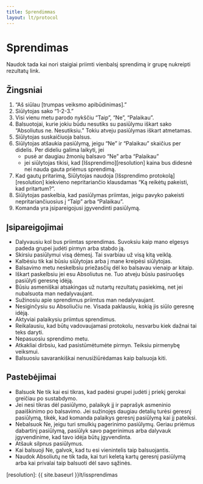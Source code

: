 ```yaml
---
title: Sprendimmas
layout: lt/protocol
---
```

# Sprendimas

Naudok tada kai nori staigiai priimti vienbalsį sprendimą ir grupę nukreipti rezultatų link.

## Žingsniai

1. “Aš siūlau [trumpas veiksmo apibūdinimas].”
2. Siūlytojas sako “1-2-3.”
3. Visi vienu metu parodo nykščiu “Taip”, “Ne”, “Palaikau”.
4. Balsuotojai, kurie jokiu būdu nesutiks su pasiūlymu iškart sako “Absoliutus ne. Nesutiksiu.” Tokiu atveju pasiūlymas iškart atmetamas.
5. Siūlytojas suskaičiuoja balsus.
6. Siūlytojas atšaukia pasiūlymą, jeigu “Ne” ir “Palaikau” skaičius per didelis. Per dideliu galima laikyti, jei
    * pusė ar daugiau žmonių balsavo “Ne” arba “Palaikau”
    * jei siūlytojas tikisi, kad [Išsprendimo][resolution] kaina bus didesnė nei nauda gauta priėmus sprendimą.
7. Kad gautų pritarimą, Siūlytojas naudoja [Išsprendimo protokolą][resolution] kiekvieno nepritariančio klausdamas “Ką reikėtų pakeisti, kad pritartum?”.
8. Siūlytojas paskelbia, kad pasiūlymas priimtas, jeigu pavyko pakeisti nepritariančiuosius į “Taip” arba “Palaikau”.
9. Komanda yra įsipareigojusi įgyvendinti pasiūlymą.

## Įsipareigojimai

* Dalyvausiu kol bus priimtas sprendimas. Suvoksiu kaip mano elgesys padeda grupei judėti pirmyn arba stabdo ją.
* Skirsiu pasiūlymui visą dėmesį. Tai svarbiau už visą kitą veiklą.
* Kalbėsiu tik kai būsiu siūlytojas arba į mane kreipėsi siūlytojas.
* Balsavimo metu neskelbsiu priežasčių dėl ko balsavau vienaip ar kitaip.
* Iškart paskelbsiu jei esu Absoliutus ne. Tuo atveju būsiu pasiruošęs pasiūlyti geresnę idėją.
* Būsiu asmeniškai atsakingas už nutartų rezultatų pasiekimą, net jei nubalsuota man nedalyvaujant.
* Sužinosiu apie sprendimus priimtus man nedalyvaujant.
* Nesiginčysiu su Absoliučiu ne. Visada paklausiu, kokią jis siūlo geresnę idėją.
* Aktyviai palaikysiu priimtus sprendimus.
* Reikalausiu, kad būtų vadovaujamasi protokolu, nesvarbu kiek dažnai tai teks daryti.
* Nepasuosiu sprendimo metu.
* Atkakliai dirbsiu, kad pasistūmėtumėte pirmyn. Teiksiu pirmenybę veiksmui.
* Balsuosiu savarankiškai nenusižiūrėdamas kaip balsuoja kiti.

## Pastebėjimai

* Balsuok Ne tik kai esi tikras, kad padėsi grupei judėti į priekį gerokai greičiau po sustabdymo.
* Jei nesi tikras dėl pasiūlymo, palaikyk jį ir paprašyk asmeninio paaiškinimo po balsavimo. Jei sužinojęs daugiau detalių turėsi geresnį pasiūlymą, tikėk, kad komanda  palaikys geresnį pasiūlymą kai jį pateiksi.
* Nebalsuok Ne, jeigu turi smulkių pagerinimo pasiūlymų. Geriau priėmus dabartinį pasiūlymą, pasiūlyk savo pagerinimus arba dalyvauk įgyvendinime, kad tavo idėja būtų įgyvendinta.
* Atšauk silpnus pasiūlymus.
* Kai balsuoji Ne, galvok, kad tu esi vienintelis taip balsuojantis.
* Naudok Absoliutų ne tik tada, kai turi keletą kartų geresnį pasiūlymą arba kai privalai taip balsuoti dėl savo sąžinės.

[resolution]: {{ site.baseurl }}lt/issprendimas
